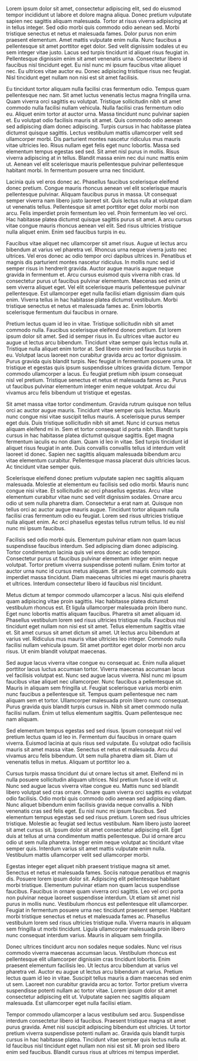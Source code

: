 Lorem ipsum dolor sit amet, consectetur adipiscing elit, sed do eiusmod tempor incididunt ut labore et dolore magna aliqua. Donec pretium vulputate sapien nec sagittis aliquam malesuada. Tortor at risus viverra adipiscing at in tellus integer. Sed odio morbi quis commodo odio aenean sed. Morbi tristique senectus et netus et malesuada fames. Dolor purus non enim praesent elementum. Amet mattis vulputate enim nulla. Nunc faucibus a pellentesque sit amet porttitor eget dolor. Sed velit dignissim sodales ut eu sem integer vitae justo. Lacus sed turpis tincidunt id aliquet risus feugiat in. Pellentesque dignissim enim sit amet venenatis urna. Consectetur libero id faucibus nisl tincidunt eget. Eu nisl nunc mi ipsum faucibus vitae aliquet nec. Eu ultrices vitae auctor eu. Donec adipiscing tristique risus nec feugiat. Nisl tincidunt eget nullam non nisi est sit amet facilisis.

Eu tincidunt tortor aliquam nulla facilisi cras fermentum odio. Tempus quam pellentesque nec nam. Sit amet luctus venenatis lectus magna fringilla urna. Quam viverra orci sagittis eu volutpat. Tristique sollicitudin nibh sit amet commodo nulla facilisi nullam vehicula. Nulla facilisi cras fermentum odio eu. Aliquet enim tortor at auctor urna. Massa tincidunt nunc pulvinar sapien et. Eu volutpat odio facilisis mauris sit amet. Quis commodo odio aenean sed adipiscing diam donec adipiscing. Turpis cursus in hac habitasse platea dictumst quisque sagittis. Lectus vestibulum mattis ullamcorper velit sed ullamcorper morbi. Dis parturient montes nascetur ridiculus mus mauris vitae ultricies leo. Risus nullam eget felis eget nunc lobortis. Massa sed elementum tempus egestas sed sed. Sit amet nisl purus in mollis. Risus viverra adipiscing at in tellus. Blandit massa enim nec dui nunc mattis enim ut. Aenean vel elit scelerisque mauris pellentesque pulvinar pellentesque habitant morbi. In fermentum posuere urna nec tincidunt.

Lacinia quis vel eros donec ac. Phasellus faucibus scelerisque eleifend donec pretium. Congue mauris rhoncus aenean vel elit scelerisque mauris pellentesque pulvinar. Aliquam faucibus purus in massa. Ut consequat semper viverra nam libero justo laoreet sit. Quis lectus nulla at volutpat diam ut venenatis tellus. Pellentesque sit amet porttitor eget dolor morbi non arcu. Felis imperdiet proin fermentum leo vel. Proin fermentum leo vel orci. Hac habitasse platea dictumst quisque sagittis purus sit amet. A arcu cursus vitae congue mauris rhoncus aenean vel elit. Sed risus ultricies tristique nulla aliquet enim. Enim sed faucibus turpis in eu.

Faucibus vitae aliquet nec ullamcorper sit amet risus. Augue ut lectus arcu bibendum at varius vel pharetra vel. Rhoncus urna neque viverra justo nec ultrices. Vel eros donec ac odio tempor orci dapibus ultrices in. Penatibus et magnis dis parturient montes nascetur ridiculus. In mollis nunc sed id semper risus in hendrerit gravida. Auctor augue mauris augue neque gravida in fermentum et. Arcu cursus euismod quis viverra nibh cras. Id consectetur purus ut faucibus pulvinar elementum. Maecenas sed enim ut sem viverra aliquet eget. Vel elit scelerisque mauris pellentesque pulvinar pellentesque. Est ullamcorper eget nulla facilisi etiam dignissim diam quis enim. Viverra tellus in hac habitasse platea dictumst vestibulum. Morbi tristique senectus et netus et malesuada fames ac. Enim lobortis scelerisque fermentum dui faucibus in ornare.

Pretium lectus quam id leo in vitae. Tristique sollicitudin nibh sit amet commodo nulla. Faucibus scelerisque eleifend donec pretium. Est lorem ipsum dolor sit amet. Sed id semper risus in. Eu ultrices vitae auctor eu augue ut lectus arcu bibendum. Tincidunt vitae semper quis lectus nulla at. Tristique nulla aliquet enim tortor at. Sed libero enim sed faucibus turpis in eu. Volutpat lacus laoreet non curabitur gravida arcu ac tortor dignissim. Purus gravida quis blandit turpis. Nec feugiat in fermentum posuere urna. Ut tristique et egestas quis ipsum suspendisse ultrices gravida dictum. Tempor commodo ullamcorper a lacus. Eu feugiat pretium nibh ipsum consequat nisl vel pretium. Tristique senectus et netus et malesuada fames ac. Purus ut faucibus pulvinar elementum integer enim neque volutpat. Arcu dui vivamus arcu felis bibendum ut tristique et egestas.

Sit amet massa vitae tortor condimentum. Gravida rutrum quisque non tellus orci ac auctor augue mauris. Tincidunt vitae semper quis lectus. Mauris nunc congue nisi vitae suscipit tellus mauris. A scelerisque purus semper eget duis. Duis tristique sollicitudin nibh sit amet. Nunc id cursus metus aliquam eleifend mi in. Sem et tortor consequat id porta nibh. Blandit turpis cursus in hac habitasse platea dictumst quisque sagittis. Eget magna fermentum iaculis eu non diam. Quam id leo in vitae. Sed turpis tincidunt id aliquet risus feugiat in ante. Duis convallis convallis tellus id interdum velit laoreet id donec. Sapien nec sagittis aliquam malesuada bibendum arcu vitae elementum curabitur. Pellentesque massa placerat duis ultricies lacus. Ac tincidunt vitae semper quis.

Scelerisque eleifend donec pretium vulputate sapien nec sagittis aliquam malesuada. Molestie at elementum eu facilisis sed odio morbi. Mauris nunc congue nisi vitae. Et sollicitudin ac orci phasellus egestas. Arcu vitae elementum curabitur vitae nunc sed velit dignissim sodales. Ornare arcu odio ut sem nulla pharetra diam. Consectetur a erat nam at. Quisque non tellus orci ac auctor augue mauris augue. Tincidunt tortor aliquam nulla facilisi cras fermentum odio eu feugiat. Lorem sed risus ultricies tristique nulla aliquet enim. Ac orci phasellus egestas tellus rutrum tellus. Id eu nisl nunc mi ipsum faucibus.

Facilisis sed odio morbi quis. Elementum pulvinar etiam non quam lacus suspendisse faucibus interdum. Sed adipiscing diam donec adipiscing. Tortor condimentum lacinia quis vel eros donec ac odio tempor. Consectetur purus ut faucibus pulvinar elementum integer enim neque volutpat. Tortor pretium viverra suspendisse potenti nullam. Enim tortor at auctor urna nunc id cursus metus aliquam. Sit amet mauris commodo quis imperdiet massa tincidunt. Diam maecenas ultricies mi eget mauris pharetra et ultrices. Interdum consectetur libero id faucibus nisl tincidunt.

Metus dictum at tempor commodo ullamcorper a lacus. Nisi quis eleifend quam adipiscing vitae proin sagittis. Hac habitasse platea dictumst vestibulum rhoncus est. Et ligula ullamcorper malesuada proin libero nunc. Eget nunc lobortis mattis aliquam faucibus. Pharetra sit amet aliquam id. Phasellus vestibulum lorem sed risus ultricies tristique nulla. Faucibus nisl tincidunt eget nullam non nisi est sit amet. Tellus elementum sagittis vitae et. Sit amet cursus sit amet dictum sit amet. Ut lectus arcu bibendum at varius vel. Ridiculus mus mauris vitae ultricies leo integer. Commodo nulla facilisi nullam vehicula ipsum. Sit amet porttitor eget dolor morbi non arcu risus. Ut enim blandit volutpat maecenas.

Sed augue lacus viverra vitae congue eu consequat ac. Enim nulla aliquet porttitor lacus luctus accumsan tortor. Viverra maecenas accumsan lacus vel facilisis volutpat est. Nunc sed augue lacus viverra. Nisl nunc mi ipsum faucibus vitae aliquet nec ullamcorper. Nunc faucibus a pellentesque sit. Mauris in aliquam sem fringilla ut. Feugiat scelerisque varius morbi enim nunc faucibus a pellentesque sit. Tempus quam pellentesque nec nam aliquam sem et tortor. Ullamcorper malesuada proin libero nunc consequat. Purus gravida quis blandit turpis cursus in. Nibh sit amet commodo nulla facilisi nullam. Enim ut tellus elementum sagittis. Quam pellentesque nec nam aliquam.

Sed elementum tempus egestas sed sed risus. Ipsum consequat nisl vel pretium lectus quam id leo in. Fermentum dui faucibus in ornare quam viverra. Euismod lacinia at quis risus sed vulputate. Eu volutpat odio facilisis mauris sit amet massa vitae. Senectus et netus et malesuada. Arcu dui vivamus arcu felis bibendum. Ut sem nulla pharetra diam sit. Diam ut venenatis tellus in metus. Aliquam ut porttitor leo a.

Cursus turpis massa tincidunt dui ut ornare lectus sit amet. Eleifend mi in nulla posuere sollicitudin aliquam ultrices. Nisl pretium fusce id velit ut. Nunc sed augue lacus viverra vitae congue eu. Mattis nunc sed blandit libero volutpat sed cras ornare. Ornare quam viverra orci sagittis eu volutpat odio facilisis. Odio morbi quis commodo odio aenean sed adipiscing diam. Nunc aliquet bibendum enim facilisis gravida neque convallis a. Nibh venenatis cras sed felis eget. Eu nisl nunc mi ipsum faucibus. Sed elementum tempus egestas sed sed risus pretium. Lorem sed risus ultricies tristique. Molestie ac feugiat sed lectus vestibulum. Nam libero justo laoreet sit amet cursus sit. Ipsum dolor sit amet consectetur adipiscing elit. Eget duis at tellus at urna condimentum mattis pellentesque. Dui id ornare arcu odio ut sem nulla pharetra. Integer enim neque volutpat ac tincidunt vitae semper quis. Interdum varius sit amet mattis vulputate enim nulla. Vestibulum mattis ullamcorper velit sed ullamcorper morbi.

Egestas integer eget aliquet nibh praesent tristique magna sit amet. Senectus et netus et malesuada fames. Sociis natoque penatibus et magnis dis. Posuere lorem ipsum dolor sit. Adipiscing elit pellentesque habitant morbi tristique. Elementum pulvinar etiam non quam lacus suspendisse faucibus. Faucibus in ornare quam viverra orci sagittis. Leo vel orci porta non pulvinar neque laoreet suspendisse interdum. Ut etiam sit amet nisl purus in mollis nunc. Vestibulum rhoncus est pellentesque elit ullamcorper. Feugiat in fermentum posuere urna nec tincidunt praesent semper. Habitant morbi tristique senectus et netus et malesuada fames ac. Phasellus vestibulum lorem sed risus ultricies tristique nulla. Viverra mauris in aliquam sem fringilla ut morbi tincidunt. Ligula ullamcorper malesuada proin libero nunc consequat interdum varius. Mauris in aliquam sem fringilla.

Donec ultrices tincidunt arcu non sodales neque sodales. Nunc vel risus commodo viverra maecenas accumsan lacus. Vestibulum rhoncus est pellentesque elit ullamcorper dignissim cras tincidunt lobortis. Enim praesent elementum facilisis leo. Ut lectus arcu bibendum at varius vel pharetra vel. Auctor eu augue ut lectus arcu bibendum at varius. Pretium lectus quam id leo in vitae. Suscipit tellus mauris a diam maecenas sed enim ut sem. Laoreet non curabitur gravida arcu ac tortor. Tortor pretium viverra suspendisse potenti nullam ac tortor vitae. Lorem ipsum dolor sit amet consectetur adipiscing elit ut. Vulputate sapien nec sagittis aliquam malesuada. Est ullamcorper eget nulla facilisi etiam.

Tempor commodo ullamcorper a lacus vestibulum sed arcu. Suspendisse interdum consectetur libero id faucibus. Praesent tristique magna sit amet purus gravida. Amet nisl suscipit adipiscing bibendum est ultricies. Ut tortor pretium viverra suspendisse potenti nullam ac. Gravida quis blandit turpis cursus in hac habitasse platea. Tincidunt vitae semper quis lectus nulla at. Id faucibus nisl tincidunt eget nullam non nisi est sit. Mi proin sed libero enim sed faucibus. Blandit cursus risus at ultrices mi tempus imperdiet.